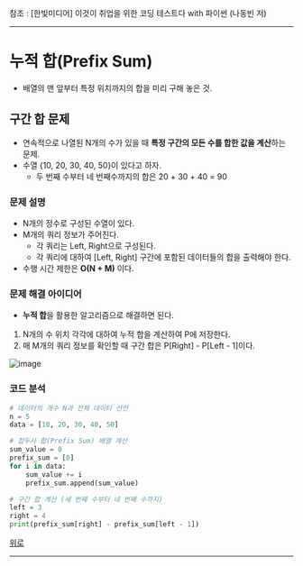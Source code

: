 참조 : [한빛미디어] 이것이 취업을 위한 코딩 테스트다 with 파이썬 (나동빈 저)

---
# 누적 합(Prefix Sum)

+ 배열의 맨 앞부터 특정 위치까지의 합을 미리 구해 놓은 것.

## 구간 합 문제

+ 연속적으로 나열된 N개의 수가 있을 때 **특정 구간의 모든 수를 합한 값을 계산**하는 문제.
+ 수열 {10, 20, 30, 40, 50}이 있다고 하자.
	+ 두 번째 수부터 네 번째수까지의 합은 20 + 30 + 40 = 90

### 문제 설명

+ N개의 정수로 구성된 수열이 있다.
+ M개의 쿼리 정보가 주어진다.
	+ 각 쿼리는 Left, Right으로 구성된다.
	+ 각 쿼리에 대하여 [Left, Right] 구간에 포함된 데이터들의 합을 출력해야 한다.
+ 수행 시간 제한은 **O(N + M)** 이다.

### 문제 해결 아이디어

+ **누적 합**을 활용한 알고리즘으로 해결하면 된다.

1. N개의 수 위치 각각에 대하여 누적 합을 계산하여 P에 저장한다.
2. 매 M개의 쿼리 정보를 확인할 때 구간 합은 P[Right] - P[Left - 1]이다.

![image](https://user-images.githubusercontent.com/43658658/116772360-6b28a780-aa89-11eb-828e-b8d12c931d51.png)

### 코드 분석
``` python
# 데이터의 개수 N과 전체 데이터 선언
n = 5
data = [10, 20, 30, 40, 50]

# 접두사 합(Prefix Sum) 배열 계산
sum_value = 0
prefix_sum = [0]
for i in data:
    sum_value += i
    prefix_sum.append(sum_value)

# 구간 합 계산 (세 번째 수부터 네 번째 수까지)
left = 3
right = 4
print(prefix_sum[right] - prefix_sum[left - 1])
```

[위로](#누적-합Prefix-Sum)

---
